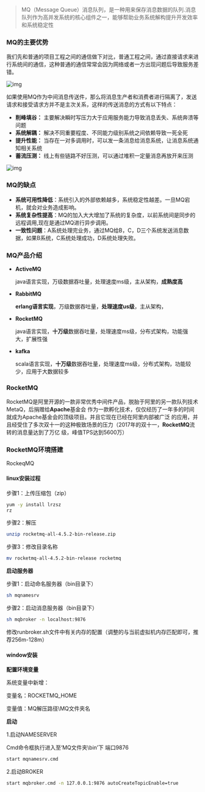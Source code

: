 > MQ（Message Queue）消息队列，是一种用来保存消息数据的队列.消息队列作为高并发系统的核心组件之一，能够帮助业务系统解构提升开发效率和系统稳定性

### MQ的主要优势

我们先和普通的项目工程之间的通信做下对比，普通工程之间，通过直接请求来进行系统间的通信，这种普通的通信常常会因为网络或者一方出现问题后导致服务差错。

![img](https://shanzhu-edu.oss-cn-shanghai.aliyuncs.com/image.png)

如果使用MQ作为中间消息传送件，那么将消息生产者和消费者进行隔离了，发送请求和接受请求方并不是主次关系，这样的传送消息的方式有以下特点：

- **削峰填谷：** 主要解决瞬时写压力大于应用服务能力导致消息丢失、系统奔溃等问题
- **系统解耦：** 解决不同重要程度、不同能力级别系统之间依赖导致一死全死
- **提升性能：** 当存在一对多调用时，可以发一条消息给消息系统，让消息系统通知相关系统
- **蓄流压测：** 线上有些链路不好压测，可以通过堆积一定量消息再放开来压测

![img](https://shanzhu-edu.oss-cn-shanghai.aliyuncs.com/image.png)

### MQ的缺点

- **系统可用性降低**：系统引入的外部依赖越多，系统稳定性越差。一旦MQ宕机，就会对业务造成影响。
- **系统复杂性提高**：MQ的加入大大增加了系统的复杂度，以前系统间是同步的远程调用,现在是通过MQ进行异步调用。
- **一致性问题**：A系统处理完业务，通过MQ给B，C，D三个系统发送消息数据，如果B系统，C系统处理成功，D系统处理失败。

### MQ产品介绍

- **ActiveMQ**

  java语言实现，万级数据吞吐量，处理速度ms级，主从架构，**成熟度高**

- **RabbitMQ**

  **erlang语言实现**，万级数据吞吐量，**处理速度us级**，主从架构，

- **RocketMQ**

  java语言实现，**十万级**数据吞吐量，处理速度ms级，分布式架构，功能强大，扩展性强

- **kafka**

  scala语言实现，**十万级**数据吞吐量，处理速度ms级，分布式架构，功能较少，应用于大数据较多

### RocketMQ

RocketMQ是阿里开源的一款非常优秀中间件产品，脱胎于阿里的另一款队列技术MetaQ，后捐赠给**Apache**基金会 作为一款孵化技术，仅仅经历了一年多的时间就成为Apache基金会的顶级项目。并且它现在已经在阿里内部被广泛 的应用，并且经受住了多次双十一的这种极致场景的压力（2017年的双十一，**RocketMQ**流转的消息量达到了万亿 级，峰值TPS达到5600万）

### RocketMQ环境搭建

RockeqMQ

#### linux安装过程

步骤1：上传压缩包（zip）

```Bash
yum -y install lrzsz 
rz
```

步骤2：解压

```Bash
unzip rocketmq-all-4.5.2-bin-release.zip
```

步骤3：修改目录名称

```Bash
mv rocketmq-all-4.5.2-bin-release rocketmq
```

**启动服务器**

步骤1：启动命名服务器（bin目录下）

```Bash
sh mqnamesrv
```

步骤2：启动消息服务器（bin目录下）

```Bash
sh mqbroker -n localhost:9876
```

修改runbroker.sh文件中有关内存的配置（调整的与当前虚拟机内存匹配即可，推荐256m-128m）

#### window安装

**配置环境变量**

系统变量中新增：

变量名：ROCKETMQ_HOME

变量值：MQ解压路径\MQ文件夹名

**启动**

1.启动NAMESERVER

Cmd命令框执行进入至‘MQ文件夹\bin’下 端口9876

```Bash
start mqnamesrv.cmd
```

2.启动BROKER

```Bash
start mqbroker.cmd -n 127.0.0.1:9876 autoCreateTopicEnable=true
```

